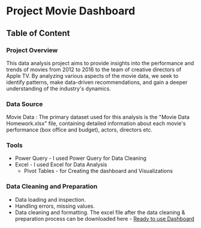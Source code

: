# Project Movie Dashboard
## Table of Content

### Project Overview
This data analysis project aims to provide insights into the performance and trends of movies from 2012 to 2016 to the team of creative directors of Apple TV. 
By analyzing various aspects of the movie data, we seek to identify patterns, make data-driven recommendations, and gain a deeper understanding of the industry's dynamics.

### Data Source
Movie Data : The primary dataset used for this analysis is the "Movie Data Homework.xlsx" file, containing detailed information about each movie's performance (box office and budget), actors, directors etc.

### Tools
- Power Query - I used Power Query for Data Cleaning
- Excel - I used Excel for Data Analysis
  - Pivot Tables - for Creating the dashboard and Visualizations
### Data Cleaning and Preparation
- Data loading and inspection.
- Handling errors, missing values.
- Data cleaning and formatting. The excel file after the data cleaning & preparation process can be downloaded here - [Ready to use Dashboard](https://github.com/user-attachments/files/19238692/Dashboard.Excel.xlsx)


